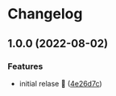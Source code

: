 # Changelog

## 1.0.0 (2022-08-02)


### Features

* initial relase 🚀 ([4e26d7c](https://github.com/ezxmora/save-that-shit/commit/4e26d7c624482a2bd84eb7070774da1096b422d5))
